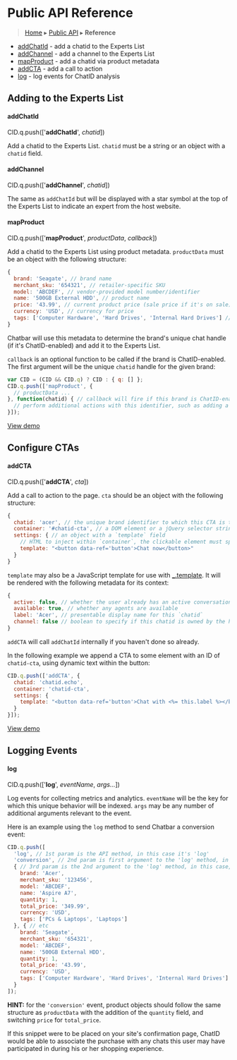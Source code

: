 Public API Reference
====================

> [Home](index.md) ▸ [Public API](index.md#Public_API) ▸ **Reference**

* [addChatId](public-api-reference.md#addChatId) - add a chatid to the Experts List
* [addChannel](public-api-reference.md#addChannel) - add a channel to the Experts List
* [mapProduct](public-api-reference.md#mapProduct) - add a chatid via product metadata
* [addCTA](public-api-reference.md#addCTA) - add a call to action
* [log](public-api-reference.md#log) - log events for ChatID analysis

Adding to the Experts List
--------------------------

#### addChatId

CID.q.push(['**addChatId**', *chatid*])

Add a chatid to the Experts List. `chatid` must be a string or an object with a `chatid`
field.

#### addChannel

CID.q.push(['**addChannel**', *chatid*])

The same as `addChatId` but will be displayed with a star symbol at the top of the
Experts List to indicate an expert from the host website.

#### mapProduct

CID.q.push(['**mapProduct**', *productData*, *callback*])

Add a chatid to the Experts List using product metadata. `productData` must be an object
with the following structure:

```javascript
{
  brand: 'Seagate', // brand name
  merchant_sku: '654321', // retailer-specific SKU
  model: 'ABCDEF', // vendor-provided model number/identifier
  name: '500GB External HDD', // product name
  price: '43.99', // current product price (sale price if it's on sale)
  currency: 'USD', // currency for price
  tags: ['Computer Hardware', 'Hard Drives', 'Internal Hard Drives'] // an array of tags that describe the product
}
```

Chatbar will use this metadata to determine the brand's unique chat handle (if it's
ChatID-enabled) and add it to the Experts List.

`callback` is an optional function to be called if the brand is ChatID-enabled. The first
argument will be the unique `chatid` handle for the given brand:

```javascript
var CID = (CID && CID.q) ? CID : { q: [] };
CID.q.push(['mapProduct', {
  // productData ...
}, function(chatid) { // callback will fire if this brand is ChatID-enabled, passing the `chatid` handle
  // perform additional actions with this identifier, such as adding a CTA
}]);
```

[View demo](https://s3.amazonaws.com/chatid-mojo/g/context/docs-map-product/index.html)

Configure CTAs
--------------

#### addCTA

CID.q.push(['**addCTA**', *cta*])

Add a call to action to the page. `cta` should be an object with the following structure:

```javascript
{
  chatid: 'acer', // the unique brand identifier to which this CTA is tied
  container: '#chatid-cta', // a DOM element or a jQuery selector string
  settings: { // an object with a `template` field
    // HTML to inject within `container`, the clickable element must specify data-ref='button'
    template: "<button data-ref='button'>Chat now</button>"
  }
}
```

`template` may also be a JavaScript template for use with
[_.template](http://underscorejs.org/#template). It will be rendered with the following
metadata for its context:

```javascript
{
  active: false, // whether the user already has an active conversation with this `chatid`
  available: true, // whether any agents are available
  label: 'Acer', // presentable display name for this `chatid`
  channel: false // boolean to specify if this chatid is owned by the hosting channel
}
```

`addCTA` will call `addChatId` internally if you haven't done so already.

In the following example we append a CTA to some element with an ID of `chatid-cta`,
using dynamic text within the button:

```javascript
CID.q.push(['addCTA', {
  chatid: 'chatid.echo',
  container: 'chatid-cta',
  settings: {
    template: "<button data-ref='button'>Chat with <%= this.label %></button>"
  }
}]);
```

[View demo](https://s3.amazonaws.com/chatid-mojo/g/context/docs-cta/index.html)

Logging Events
--------------

#### log

CID.q.push(['**log**', *eventName*, *args...*])

Log events for collecting metrics and analytics. `eventName` will be the key for which
this unique behavior will be indexed. `args` may be any number of additional arguments
relevant to the event.

Here is an example using the `log` method to send Chatbar a conversion event:

```javascript
CID.q.push([
  'log', // 1st param is the API method, in this case it's 'log'
  'conversion', // 2nd param is first argument to the 'log' method, in this case it's 'conversion'
  { // 3rd param is the 2nd argument to the 'log' method, in this case, the 1st of 2 products purchased
    brand: 'Acer',
    merchant_sku: '123456',
    model: 'ABCDEF',
    name: 'Aspire A7',
    quantity: 1,
    total_price: '349.99',
    currency: 'USD',
    tags: ['PCs & Laptops', 'Laptops']
  }, { // etc
    brand: 'Seagate',
    merchant_sku: '654321',
    model: 'ABCDEF',
    name: '500GB External HDD',
    quantity: 1,
    total_price: '43.99',
    currency: 'USD',
    tags: ['Computer Hardware', 'Hard Drives', 'Internal Hard Drives']
  }
]);
```

**HINT:** for the `'conversion'` event, product objects should follow the same structure
as `productData` with the addition of the `quantity` field, and switching `price` for
`total_price`.

If this snippet were to be placed on your site's confirmation page, ChatID would be able
to associate the purchase with any chats this user may have participated in during his or
her shopping experience.
